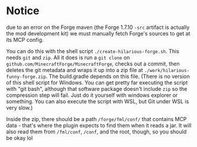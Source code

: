 # Notice

due to an error on the Forge maven (the Forge 1.7.10 `-src` artifact is actually the mod development kit) we must manually fetch Forge's sources to get at its MCP config.

You can do this with the shell script `./create-hilarious-forge.sh`. This needs `git` and `zip`. All it does is run a `git clone` on `github.com/MinecraftForge/MinecraftForge`, checks out a commit, then deletes the git metadata and wraps it up into a zip file at `./work/hilarious-funny-forge.zip`. The build.gradle depends on this file. (There is no version of this shell script for Windows. You can get pretty far executing the script with "git bash", although that software package doesn't include `zip` so the compression step will fail. Just do it yourself with windows explorer or something. You can also execute the script with WSL, but Git under WSL is very slow.)

Inside the zip, there should be a path `/forge/fml/conf/` that contains MCP data - that's where the plugin expects to find them when it reads a jar. It will also read them from `/fml/conf`, `/conf`, and the root, though, so you should be okay lol
